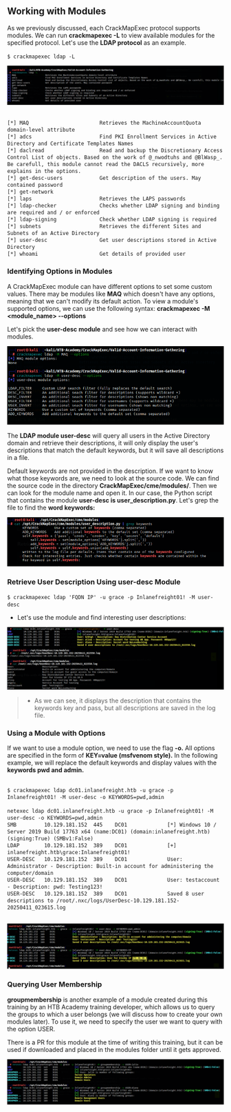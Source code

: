## Working with Modules 

As we previously discussed, each CrackMapExec protocol supports modules. We can run **crackmapexec <protocol> -L** to view available modules for the specified protocol. Let's use the **LDAP protocol** as an example. 

`$ crackmapexec ldap -L `

![CME Modules](/Valid-Account-Information-Gathering/Working-with-Modules/images/modules.png) 


```

[*] MAQ                       Retrieves the MachineAccountQuota domain-level attribute
[*] adcs                      Find PKI Enrollment Services in Active Directory and Certificate Templates Names
[*] daclread                  Read and backup the Discretionary Access Control List of objects. Based on the work of @_nwodtuhs and @BlWasp_. Be carefull, this module cannot read the DACLS recursively, more explains in the options.
[*] get-desc-users            Get description of the users. May contained password
[*] get-network               
[*] laps                      Retrieves the LAPS passwords
[*] ldap-checker              Checks whether LDAP signing and binding are required and / or enforced
[*] ldap-signing              Check whether LDAP signing is required
[*] subnets                   Retrieves the different Sites and Subnets of an Active Directory
[*] user-desc                 Get user descriptions stored in Active Directory
[*] whoami                    Get details of provided user

```

### Identifying Options in Modules 

A CrackMapExec module can have different options to set some custom values. There may be modules like **MAQ** which doesn't have any options, meaning that we can't modify its default action. To view a module's supported options, we can use the following syntax: **crackmapexec <protocol> -M <module_name> --options** 

Let's pick the **user-desc module** and see how we can interact with modules. 


![CME Modules](/Valid-Account-Information-Gathering/Working-with-Modules/images/module-options.png) 


The **LDAP module user-desc** will query all users in the Active Directory domain and retrieve their descriptions, it will only display the user's descriptions that match the default keywords, but it will save all descriptions in a file.

Default keywords are not provided in the description. If we want to know what those keywords are, we need to look at the source code. We can find the source code in the directory **CrackMapExec/cme/modules/**. Then we can look for the module name and open it. In our case, the Python script that contains the module **user-desc is user_description.py**. Let's grep the file to find the **word keywords:** 


![CME Modules](/Valid-Account-Information-Gathering/Working-with-Modules/images/keywords.png) 


### Retrieve User Description Using user-desc Module

`$ crackmapexec ldap 'FQDN IP' -u grace -p Inlanefreight01! -M user-desc  `

- Let's use the module and find interesting user descriptions: 

![CME Modules](/Valid-Account-Information-Gathering/Working-with-Modules/images/user-desc.png) 


> - As we can see, it displays the description that contains the keywords key and pass, but all descriptions are saved in the log file.


### Using a Module with Options 

If we want to use a module option, we need to use the flag **-o.** All options are specified in the form of **KEY=value (msfvenom style).** In the following example, we will replace the default keywords and display values with the **keywords pwd and admin.** 

```

$ crackmapexec ldap dc01.inlanefreight.htb -u grace -p Inlanefreight01! -M user-desc -o KEYWORDS=pwd,admin

netexec ldap dc01.inlanefreight.htb -u grace -p Inlanefreight01! -M user-desc -o KEYWORDS=pwd,admin
SMB         10.129.181.152  445    DC01             [*] Windows 10 / Server 2019 Build 17763 x64 (name:DC01) (domain:inlanefreight.htb) (signing:True) (SMBv1:False)
LDAP        10.129.181.152  389    DC01             [+] inlanefreight.htb\grace:Inlanefreight01! 
USER-DESC   10.129.181.152  389    DC01             User: Administrator - Description: Built-in account for administering the computer/domain
USER-DESC   10.129.181.152  389    DC01             User: testaccount - Description: pwd: Testing123!
USER-DESC   10.129.181.152  389    DC01             Saved 8 user descriptions to /root/.nxc/logs/UserDesc-10.129.181.152-20250411_023615.log


```

![CME Modules](/Valid-Account-Information-Gathering/Working-with-Modules/images/module-keywords.png) 


### Querying User Membership 


**groupmembership** is another example of a module created during this training by an HTB Academy training developer, which allows us to query the groups to which a user belongs (we will discuss how to create your own modules later). To use it, we need to specify the user we want to query with the option USER.

There is a PR for this module at the time of writing this training, but it can be used if downloaded and placed in the modules folder until it gets approved. 

![CME Modules](/Valid-Account-Information-Gathering/Working-with-Modules/images/groupmembership.png) 
